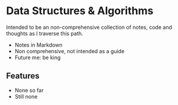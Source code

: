 
# Data Structures & Algorithms

Intended to be an non-comprehensive collection of notes, code and thoughts as I traverse this path.

- Notes in Markdown
- Non comprehensive, not intended as a guide
- Future me: be king

## Features

- None so far
- Still none
